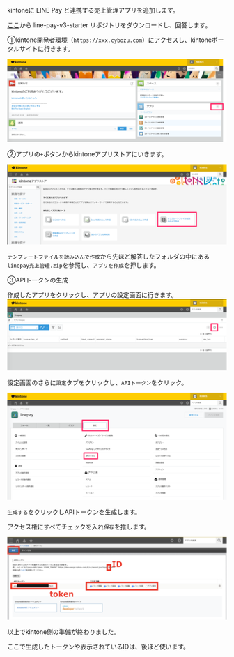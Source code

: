 kintoneに LINE Pay と連携する売上管理アプリを追加します。

[ここ](https://github.com/maztak/line-pay-v3-starter/archive/master.zip)から line-pay-v3-starter リポジトリをダウンロードし、回答します。

①kintone開発者環境（`https://xxx.cybozu.com`）にアクセスし、kintoneポータルサイトに行きます。

![kintone_portal](https://raw.githubusercontent.com/maztak/katacoda-scenarios/master/setup-kintone-sales-management-app/img/kintone_portal.png)

②アプリの`+`ボタンからkintoneアプリストアにいきます。

![kintone_app_store](https://raw.githubusercontent.com/maztak/katacoda-scenarios/master/setup-kintone-sales-management-app/img/kintone_app_store.png)

`テンプレートファイルを読み込んで作成`から先ほど解答したフォルダの中にある`linepay売上管理.zip`を参照し、`アプリを作成`を押します。

③APIトークンの生成

作成したアプリをクリックし、アプリの設定画面に行きます。
![kintone_linepay_record_list](https://raw.githubusercontent.com/maztak/katacoda-scenarios/master/setup-kintone-sales-management-app/img/kintone_linepay_record_list.png)


設定画面のさらに`設定`タブをクリックし、`APIトークン`をクリック。

![kintone_app_setting](https://raw.githubusercontent.com/maztak/katacoda-scenarios/master/setup-kintone-sales-management-app/img/kintone_app_setting.png)

`生成する`をクリックしAPIトークンを生成します。

アクセス権にすべてチェックを入れ`保存`を推します。

![kintone_api_token](https://raw.githubusercontent.com/maztak/katacoda-scenarios/master/setup-kintone-sales-management-app/img/kintone_api_token_generated.png)

以上でkintone側の準備が終わりました。

ここで生成したトークンや表示されているIDは、後ほど使います。